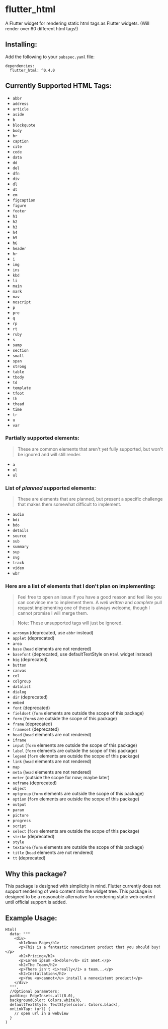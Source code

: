 # flutter_html

A Flutter widget for rendering static html tags as Flutter widgets. (Will render over 60 different html tags!)

## Installing:

Add the following to your `pubspec.yaml` file:

    dependencies:
      flutter_html: ^0.4.0

## Currently Supported HTML Tags:

 * `abbr`
 * `address`
 * `article`
 * `aside`
 * `b`
 * `blockquote`
 * `body`
 * `br`
 * `caption`
 * `cite`
 * `code`
 * `data`
 * `dd`
 * `del`
 * `dfn`
 * `div`
 * `dl`
 * `dt`
 * `em`
 * `figcaption`
 * `figure`
 * `footer`
 * `h1`
 * `h2`
 * `h3`
 * `h4`
 * `h5`
 * `h6`
 * `header`
 * `hr`
 * `i`
 * `img`
 * `ins`
 * `kbd`
 * `li`
 * `main`
 * `mark`
 * `nav`
 * `noscript`
 * `p`
 * `pre`
 * `q`
 * `rp`
 * `rt`
 * `ruby`
 * `s`
 * `samp`
 * `section`
 * `small`
 * `span`
 * `strong`
 * `table`
 * `tbody`
 * `td`
 * `template`
 * `tfoot`
 * `th`
 * `thead`
 * `time`
 * `tr`
 * `u`
 * `var`
 
### Partially supported elements:
> These are common elements that aren't yet fully supported, but won't be ignored and will still render.

 * `a`
 * `ol` 
 * `ul`
 
### List of _planned_ supported elements:
> These are elements that are planned, but present a specific challenge that makes them somewhat difficult to implement.

 * `audio`
 * `bdi`
 * `bdo`
 * `details`
 * `source`
 * `sub`
 * `summary`
 * `sup`
 * `svg`
 * `track`
 * `video`
 * `wbr`

### Here are a list of elements that I don't plan on implementing:

> Feel free to open an issue if you have a good reason and feel like you can convince me to implement
 them. A _well written_ and _complete_ pull request implementing one of these is always welcome,
 though I cannot promise I will merge them.

> Note: These unsupported tags will just be ignored.

 * `acronym` (deprecated, use `abbr` instead)
 * `applet` (deprecated)
 * `area`
 * `base` (`head` elements are not rendered)
 * `basefont` (deprecated, use defaultTextStyle on `Html` widget instead)
 * `big` (deprecated)
 * `button`
 * `canvas`
 * `col`
 * `colgroup`
 * `datalist`
 * `dialog`
 * `dir` (deprecated)
 * `embed`
 * `font` (deprecated)
 * `fieldset` (`form` elements are outside the scope of this package)
 * `form` (`form`s are outside the scope of this package)
 * `frame` (deprecated)
 * `frameset` (deprecated)
 * `head` (`head` elements are not rendered)
 * `iframe`
 * `input` (`form` elements are outside the scope of this package)
 * `label` (`form` elements are outside the scope of this package)
 * `legend` (`form` elements are outside the scope of this package)
 * `link` (`head` elements are not rendered)
 * `map`
 * `meta` (`head` elements are not rendered)
 * `meter` (outside the scope for now; maybe later)
 * `noframe` (deprecated)
 * `object`
 * `optgroup` (`form` elements are outside the scope of this package)
 * `option` (`form` elements are outside the scope of this package)
 * `output`
 * `param`
 * `picture`
 * `progress`
 * `script`
 * `select` (`form` elements are outside the scope of this package)
 * `strike` (deprecated)
 * `style`
 * `textarea` (`form` elements are outside the scope of this package)
 * `title` (`head` elements are not rendered)
 * `tt` (deprecated)
 

## Why this package?

This package is designed with simplicity in mind. Flutter currently does not support rendering of web content
into the widget tree. This package is designed to be a reasonable alternative for rendering static web content
until official support is added.

## Example Usage:

    Html(
      data: """
        <div>
          <h1>Demo Page</h1>
          <p>This is a fantastic nonexistent product that you should buy!</p>
          <h2>Pricing</h2>
          <p>Lorem ipsum <b>dolor</b> sit amet.</p>
          <h2>The Team</h2>
          <p>There isn't <i>really</i> a team...</p>
          <h2>Installation</h2>
          <p>You <u>cannot</u> install a nonexistent product!</p>
        </div>
      """,
      //Optional parameters:
      padding: EdgeInsets.all(8.0),
      backgroundColor: Colors.white70,
      defaultTextStyle: TextStyle(color: Colors.black),
      onLinkTap: (url) {
        // open url in a webview
      }
    )